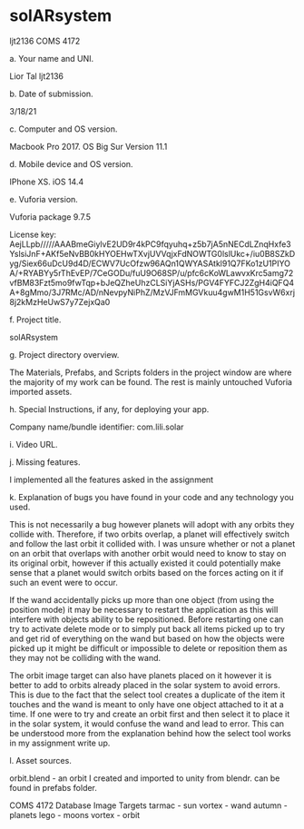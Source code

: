 # solARsystem
ljt2136 COMS 4172

a. Your name and UNI.

Lior Tal ljt2136

b. Date of submission.

3/18/21

c. Computer and OS version.

Macbook Pro 2017. OS Big Sur Version 11.1

d. Mobile device and OS version.

IPhone XS. iOS 14.4

e. Vuforia version.

Vuforia package 9.7.5

License key: AejLLpb/////AAABmeGiylvE2UD9r4kPC9fqyuhq+z5b7jA5nNECdLZnqHxfe3YslsiJnF+AKf5eNvBB0kHYOEHwTXvjUVVqjxFdNOWTG0lslUkc+/iu0B8SZkDyg/Siex66uDcU9d4D/ECWV7UcOfzw96AQn1QWYASAtkl91Q7FKo1zU1PIYOA/+RYABYy5rThEvEP/7CeGODu/fuU9O68SP/u/pfc6cKoWLawvxKrc5amg72vfBM83Fzt5mo9fwTqp+bJeQZheUhzCLSiYjASHs/PGV4FYFCJ2ZgH4iQFQ4A+8gMmo/3J7RMc/AD/nNevpyNiPhZ/MzVJFmMGVkuu4gwM1H51GsvW6xrj8j2kMzHeUwS7y7ZejxQa0

f. Project title.

solARsystem

g. Project directory overview.

The Materials, Prefabs, and Scripts folders in the project window are where the majority of my work can be found. The rest is mainly untouched Vuforia imported assets.

h. Special Instructions, if any, for deploying your app.

Company name/bundle identifier: com.lili.solar

i. Video URL.



j. Missing features.

I implemented all the features asked in the assignment

k. Explanation of bugs you have found in your code and any technology you used.

This is not necessarily a bug however planets will adopt with any orbits they collide with. Therefore, if two orbits overlap, a planet will effectively switch and follow the last orbit it collided with. I was unsure whether or not a planet on an orbit that overlaps with another orbit would need to know to stay on its original orbit, however if this actually existed it could potentially make sense that a planet would switch orbits based on the forces acting on it if such an event were to occur.

If the wand accidentally picks up more than one object (from using the position mode) it may be necessary to restart the application as this will interfere with objects ability to be repositioned. Before restarting one can try to activate delete mode or to simply put back all items picked up to try and get rid of everything on the wand but based on how the objects were picked up it might be difficult or impossible to delete or reposition them as they may not be colliding with the wand.

The orbit image target can also have planets placed on it however it is better to add to orbits already placed in the solar system to avoid errors. This is due to the fact that the select tool creates a duplicate of the item it touches and the wand is meant to only have one object attached to it at a time. If one were to try and create an orbit first and then select it to place it in the solar system, it would confuse the wand and lead to error. This can be understood more from the explanation behind how the select tool works in my assignment write up.

l. Asset sources.

orbit.blend - an orbit I created and imported to unity from blendr. can be found in prefabs folder.

COMS 4172 Database Image Targets
tarmac - sun
vortex - wand
autumn - planets
lego - moons
vortex - orbit

